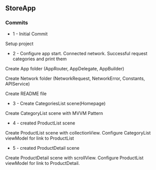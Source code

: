 
## StoreApp

### Commits

* 1 - Initial Commit

Setup project

* 2 - Configure app start. Connected network. Successful request categories and print them

Create App folder (AppRouter, AppDelegate, AppBuilder)

Create Network folder (NetworkRequest, NetworkError, Constants, APIService)

Create README file

* 3 - Create CategoriesList scene(Homepage)

Create CategoryList scene with MVVM Pattern

* 4 - created ProductList scene

Create ProductList scene with collectionView. Configure CategoryList viewModel for link to ProductList

* 5 - created ProductDetail scene

Create ProductDetail scene with scrollView. Configure ProductList viewModel for link to ProductDetail. 

